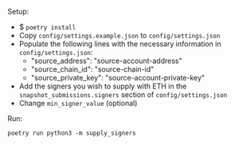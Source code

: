 Setup:

- $ `poetry install`
- Copy `config/settings.example.json` to `config/settings.json`
- Populate the following lines with the necessary information in `config/settings.json`:
    - "source_address": "source-account-address"
    - "source_chain_id": "source-chain-id"
    - "source_private_key": "source-account-private-key"
- Add the signers you wish to supply with ETH in the `snapshot_submissions.signers` section of `config/settings.json`
- Change `min_signer_value` (optional)


Run:

`poetry run python3 -m supply_signers`